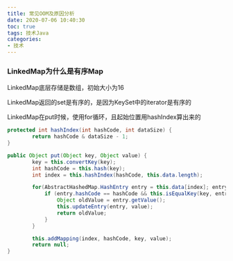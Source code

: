 ```yaml
---
title: 常见OOM及原因分析
date: 2020-07-06 10:40:30
toc: true
tags: 技术Java
categories: 
- 技术
---
```


### LinkedMap为什么是有序Map

LinkedMap底层存储是数组，初始大小为16

LinkedMap返回的set是有序的，是因为KeySet中的iterator是有序的

LinkedMap在put时候，使用for循环，且起始位置用hashIndex算出来的

```java
protected int hashIndex(int hashCode, int dataSize) {
        return hashCode & dataSize - 1;
}

public Object put(Object key, Object value) {
        key = this.convertKey(key);
        int hashCode = this.hash(key);
        int index = this.hashIndex(hashCode, this.data.length);

        for(AbstractHashedMap.HashEntry entry = this.data[index]; entry != null; entry = 	   entry.next) {
            if (entry.hashCode == hashCode && this.isEqualKey(key, entry.key)) {
                Object oldValue = entry.getValue();
                this.updateEntry(entry, value);
                return oldValue;
            }
        }

        this.addMapping(index, hashCode, key, value);
        return null;
}
```

